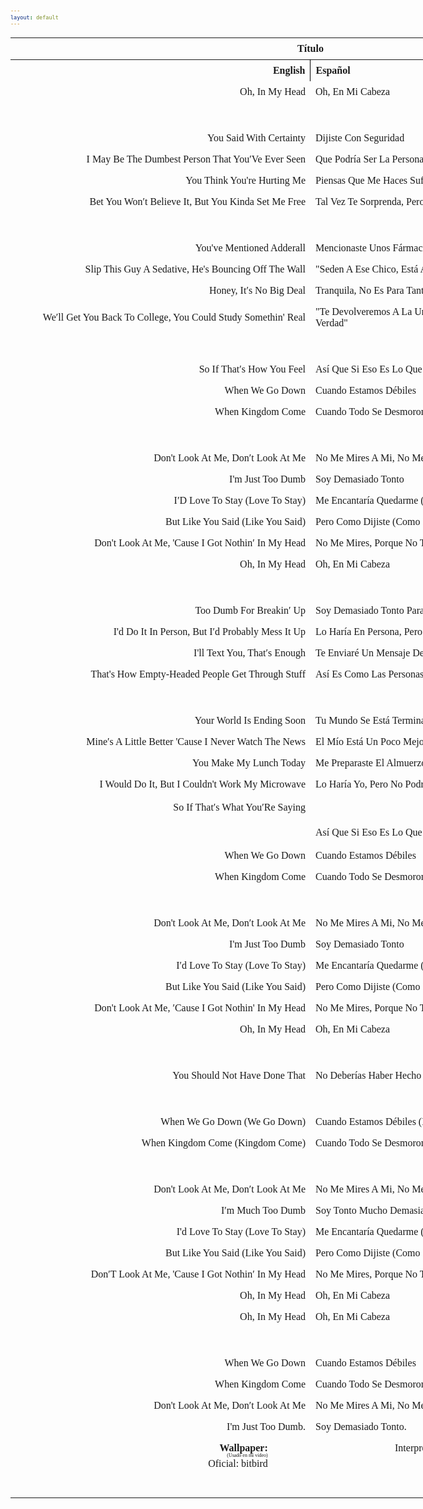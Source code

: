 ```yaml
---
layout: default
---
```


   <!-- VARIABLES -->
   <script>
      //
      //CANCION
      var cancion = "AJR - The Dumb Song";
      //
      //WALLPAPER
      var titulo = "Artstation";
      var texto = "huleeb";
      var wfuente = "https://www.artstation.com/artwork/ao0dwR";
      //
      //PISTAS
      var vocals = "";
      var instrumental = "";
      //
      //ARTISTA 1
      var artist = "AJR";
      var tidal = "https://tidal.com/browse/artist/5073699";
      var spotify = "https://open.spotify.com/artist/6s22t5Y3prQHyaHWUN1R1C?si=Jg1xmwAGTe-626dDc-TWYA";
      var instagram = "https://www.instagram.com/AJRBrothers/";
      var twitter = "https://twitter.com/AJRBrothers/";
      var soundcloud = "https://soundcloud.com/ajrbrothers";
      var website = "https://www.ajrbrothers.com/";
      var facebook = "https://www.facebook.com/AJRBrothers/";
      var youtube = "https://www.youtube.com/channel/UCQ5w3fSomzziZfO7neK7eAg";
      var discord = "";
      //
      //ARTISTA 2
      var artist2 = "a";
      var tidal2 = "https://i.imgur.com/jycGdTy.png";
      var spotify2 = "";
      var instagram2 = "";
      var twitter2 = "";
      var soundcloud2 = "";
      var website2 = "";
      var facebook2 = "";
      var youtube2 = "";
      var discord2 = "";
      //
      //ARTISTA 3
      var artist3 = "";
      var tidal3 = "";
      var spotify3 = "";
      var instagram3 = "";
      var twitter3 = "";
      var soundcloud3 = "";
      var website3 = "";
      var facebook3 = "";
      var youtube3 = "";
      var discord3 = "";
      //
   </script>
   <!-- ESTILOS -->
   <head>
      <style>
         body {
            font-family: "Times New Roman", Times, serif;
            font-size: 62.5%;
            width: 100%;
        }
        table {
            border-collapse: collapse;
            font-size: 1rem;
            width: 120ch;
        }
        th,td {
            padding: 8px;
        }
        tr td:first-child {
        text-align: right;
        }
        tr td:nth-child(2) {
        text-align: left;
        }
        .titulo {
            text-align: center;
        }
        .ingles {
            text-align: right;
            width: 50%;
        }
         .espanol {
         text-align: left;
         width: 50%;
         }
         .borde-derecho {
         border-right: 1px solid black;
         }
         .mitad-tamano {
         font-size: 50%;
         display: block;
         margin-top: -2px;
         margin-bottom: 0px;
         }
         .top-align {
         vertical-align: top;
         }
         .align-left{
            text-align: left;
         }
         .mid-align {
         vertical-align: middle;
         }
         .tab { 
            display:inline-block; 
            margin-left: 1.5rem; 
        }
      </style>
      <link rel="icon" type="image/x-icon" href="https://i.imgur.com/jycGdTy.png">
   </head>
   <!-- CUERPO CON LA TABLA -->
   <body>
      <table>
         <tr>
            <th colspan="4" class="titulo">Título</th>
         </tr>
         <tr>
            <th colspan="2" class="ingles borde-derecho">English</th>
            <th colspan="2" class="espanol">Español</th>
         </tr>
            <tr><td colspan="2">Oh, In My Head</td><td colspan="2">Oh, En Mi Cabeza</td></tr><tr><td colspan="2"></td><td colspan="2">ㅤ</td></tr><tr><td colspan="2">You Said With Certainty</td><td colspan="2">Dijiste Con Seguridad</td></tr><tr><td colspan="2">I May Be The Dumbest Person That You′Ve Ever Seen</td><td colspan="2">Que Podría Ser La Persona Más Tonta Que Hayas Visto</td></tr><tr><td colspan="2">You Think You're Hurting Me</td><td colspan="2">Piensas Que Me Haces Sufrir</td></tr><tr><td colspan="2">Bet You Won′t Believe It, But You Kinda Set Me Free</td><td colspan="2">Tal Vez Te Sorprenda, Pero Me Liberaste Un Poco</td></tr><tr><td colspan="2">ㅤ</td><td colspan="2">ㅤ</td></tr><tr><td colspan="2">You've Mentioned Adderall</td><td colspan="2">Mencionaste Unos Fármacos</td></tr><tr><td colspan="2">Slip This Guy A Sedative, He's Bouncing Off The Wall</td><td colspan="2">"Seden A Ese Chico, Está A Punto De Explotar De Tanta Energía"</td></tr><tr><td colspan="2">Honey, It′s No Big Deal</td><td colspan="2">Tranquila, No Es Para Tanto</td></tr><tr><td colspan="2">We′ll Get You Back To College, You Could Study Somethin' Real</td><td colspan="2">"Te Devolveremos A La Universidad, Así Podrás Estudiar Algo De Verdad"</td></tr><tr><td colspan="2">ㅤ</td><td colspan="2">ㅤ</td></tr><tr><td colspan="2">So If That′s How You Feel</td><td colspan="2">Así Que Si Eso Es Lo Que Piensas</td></tr><tr><td colspan="2">When We Go Down</td><td colspan="2">Cuando Estamos Débiles</td></tr><tr><td colspan="2">When Kingdom Come</td><td colspan="2">Cuando Todo Se Desmorona</td></tr><tr><td colspan="2">ㅤ</td><td colspan="2">ㅤ</td></tr><tr><td colspan="2">Don't Look At Me, Don′t Look At Me</td><td colspan="2">No Me Mires A Mi, No Me Mires A Mi</td></tr><tr><td colspan="2">I'm Just Too Dumb</td><td colspan="2">Soy Demasiado Tonto</td></tr><tr><td colspan="2">I′D Love To Stay (Love To Stay)</td><td colspan="2">Me Encantaría Quedarme (Me Encantaría Quedarme)</td></tr><tr><td colspan="2">But Like You Said (Like You Said)</td><td colspan="2">Pero Como Dijiste (Como Dijiste)</td></tr><tr><td colspan="2">Don't Look At Me, 'Cause I Got Nothin′ In My Head</td><td colspan="2">No Me Mires, Porque No Tengo Nada En Mi Cabeza</td></tr><tr><td colspan="2">Oh, In My Head</td><td colspan="2">Oh, En Mi Cabeza</td></tr><tr><td colspan="2">ㅤ</td><td colspan="2">ㅤ</td></tr><tr><td colspan="2">Too Dumb For Breakin′ Up</td><td colspan="2">Soy Demasiado Tonto Para Terminarte</td></tr><tr><td colspan="2">I'd Do It In Person, But I′d Probably Mess It Up</td><td colspan="2">Lo Haría En Persona, Pero Probablemente Lo Arruinaría</td></tr><tr><td colspan="2">I'll Text You, That′s Enough</td><td colspan="2">Te Enviaré Un Mensaje De Texto, Eso Es Suficiente</td></tr><tr><td colspan="2">That's How Empty-Headed People Get Through Stuff</td><td colspan="2">Así Es Como Las Personas Con Nada En La Cabeza Se Las Arreglan</td></tr><tr><td colspan="2">ㅤ</td><td colspan="2">ㅤ</td></tr><tr><td colspan="2">Your World Is Ending Soon</td><td colspan="2">Tu Mundo Se Está Terminando Pronto</td></tr><tr><td colspan="2">Mine′s A Little Better 'Cause I Never Watch The News</td><td colspan="2">El Mío Está Un Poco Mejor Porque Nunca Veo Las Noticias</td></tr><tr><td colspan="2">You Make My Lunch Today</td><td colspan="2">Me Preparaste El Almuerzo Hoy</td></tr><tr><td colspan="2">I Would Do It, But I Couldn't Work My Microwave</td><td colspan="2">Lo Haría Yo, Pero No Podría Hacer Funcionar Mi Microondas :D</td></tr><tr><td colspan="2">So If That′s What You′Re Saying</td><td colspan="2">ㅤ</td></tr><tr><td colspan="2">ㅤ</td><td colspan="2">Así Que Si Eso Es Lo Que Piensas</td></tr><tr><td colspan="2">When We Go Down</td><td colspan="2">Cuando Estamos Débiles</td></tr><tr><td colspan="2">When Kingdom Come</td><td colspan="2">Cuando Todo Se Desmorona</td></tr><tr><td colspan="2">ㅤ</td><td colspan="2">ㅤ</td></tr><tr><td colspan="2">Don't Look At Me, Don′t Look At Me</td><td colspan="2">No Me Mires A Mi, No Me Mires A Mi</td></tr><tr><td colspan="2">I'm Just Too Dumb</td><td colspan="2">Soy Demasiado Tonto</td></tr><tr><td colspan="2">I′d Love To Stay (Love To Stay)</td><td colspan="2">Me Encantaría Quedarme (Me Encantaría Quedarme)</td></tr><tr><td colspan="2">But Like You Said (Like You Said)</td><td colspan="2">Pero Como Dijiste (Como Dijiste)</td></tr><tr><td colspan="2">Don't Look At Me, ′Cause I Got Nothin' In My Head</td><td colspan="2">No Me Mires, Porque No Tengo Nada En Mi Cabeza</td></tr><tr><td colspan="2">Oh, In My Head</td><td colspan="2">Oh, En Mi Cabeza</td></tr><tr><td colspan="2">ㅤ</td><td colspan="2">ㅤ</td></tr><tr><td colspan="2">You Should Not Have Done That</td><td colspan="2">No Deberías Haber Hecho Eso :D</td></tr><tr><td colspan="2">ㅤ</td><td colspan="2">ㅤ</td></tr><tr><td colspan="2">When We Go Down (We Go Down)</td><td colspan="2">Cuando Estamos Débiles (Estamos Débiles)</td></tr><tr><td colspan="2">When Kingdom Come (Kingdom Come)</td><td colspan="2">Cuando Todo Se Desmorona (Se Desmorona)</td></tr><tr><td colspan="2">ㅤ</td><td colspan="2">ㅤ</td></tr><tr><td colspan="2">Don't Look At Me, Don′t Look At Me</td><td colspan="2">No Me Mires A Mi, No Me Mires A Mi</td></tr><tr><td colspan="2">I′m Much Too Dumb</td><td colspan="2">Soy Tonto Mucho Demasiado</td></tr><tr><td colspan="2">I'd Love To Stay (Love To Stay)</td><td colspan="2">Me Encantaría Quedarme (Me Encantaría Quedarme)</td></tr><tr><td colspan="2">But Like You Said (Like You Said)</td><td colspan="2">Pero Como Dijiste (Como Dijiste)</td></tr><tr><td colspan="2">Don′T Look At Me, 'Cause I Got Nothin′ In My Head</td><td colspan="2">No Me Mires, Porque No Tengo Nada En Mi Cabeza</td></tr><tr><td colspan="2">Oh, In My Head</td><td colspan="2">Oh, En Mi Cabeza</td></tr><tr><td colspan="2">Oh, In My Head</td><td colspan="2">Oh, En Mi Cabeza</td></tr><tr><td colspan="2">ㅤ</td><td colspan="2">ㅤ</td></tr><tr><td colspan="2">When We Go Down</td><td colspan="2">Cuando Estamos Débiles</td></tr><tr><td colspan="2">When Kingdom Come</td><td colspan="2">Cuando Todo Se Desmorona</td></tr><tr><td colspan="2">Don't Look At Me, Don′t Look At Me</td><td colspan="2">No Me Mires A Mi, No Me Mires A Mi</td></tr><tr><td colspan="2">I'm Just Too Dumb.</td><td colspan="2">Soy Demasiado Tonto.</td></tr>
         <tr>
            <td class="top-align align-left"><span id="spanWallpaper"><b>Wallpaper:</b><span class="mitad-tamano">(Usado en mi
               video)</span><span id="FuenteW1">Oficial: bitbird</span></span>
            </td>
            <td class="top-align" style="text-align: left;"><span id="UrlsArtista1"></span></td>
            <td class="top-align" style="text-align: right;">Interpretación por: <b>Argel H</b><br>Redes:<br><a
               href="https://linktr.ee/iamargelh">linktr.ee/iamargelh</a></td>
            <td class="mid-align align-left"><img src="https://i.imgur.com/RQLfOkU.gif" width="80ch"></td>
         </tr>
      </table>
      <!-- INFIERNO DE LOS SCIRPT -->
      <script>
         var tituloc = document.querySelector(".titulo");
         tituloc.textContent = cancion;
         tituloc.style.textAlign = "center";
         document.title = "(ArgelH-Subs) "+cancion;
         var fuenteW1 = document.getElementById("FuenteW1");
         fuenteW1.innerHTML = titulo + ": ";
         var enlace = document.createElement("a");
         if (wfuente) {
             enlace.href = wfuente;
             enlace.target="_blank";
         }
         enlace.textContent = texto;
         enlace.style.fontStyle = "italic";
         fuenteW1.appendChild(enlace);
         if (vocals || instrumental) {
             var spanWallpaper = document.getElementById("spanWallpaper");
             spanWallpaper.appendChild(document.createElement("br"));
             var audiosSpan = document.createElement("span");
             audiosSpan.innerHTML = "<strong>Audios:</strong>";
             spanWallpaper.parentNode.insertBefore(audiosSpan, spanWallpaper.nextSibling);
             var extractedText = document.createElement("span");
             extractedText.textContent = "(Extraídos de la canción)";
             extractedText.style.fontSize = "50%";
             extractedText.style.display = "block";
             extractedText.style.marginTop = "-2px";
             extractedText.style.marginBottom = "0px";
             audiosSpan.appendChild(extractedText);
             if (vocals) {
                 var vocalsLink = document.createElement("a");
                 vocalsLink.href = vocals;
                 vocalsLink.target="_blank";
                 vocalsLink.textContent = "Acapella";
                 audiosSpan.appendChild(vocalsLink);
                 audiosSpan.appendChild(document.createElement("br"));
             }
             if (instrumental) {
                 var instrumentalLink = document.createElement("a");
                 instrumentalLink.href = instrumental;
                 instrumentalLink.target="_blank";
                 instrumentalLink.textContent = "Instrumental";
                 audiosSpan.appendChild(instrumentalLink);
             }
         }
      </script>
      <script>
         var celdaUrlsArtista1 = document.getElementById("UrlsArtista1");
         var artistName = document.createElement("strong");
         artistName.textContent = artist + ":";
         celdaUrlsArtista1.appendChild(artistName);
         celdaUrlsArtista1.appendChild(document.createElement("br")); // AÑADE UN SALTO DE LINEA DESPUES DEL ARTISTA
         if (tidal) {
             var enlaceTidal = document.createElement("a");
             enlaceTidal.href = tidal;
             enlaceTidal.target="_blank";
             enlaceTidal.textContent = "Tidal";
             celdaUrlsArtista1.appendChild(enlaceTidal);
             celdaUrlsArtista1.appendChild(document.createElement("br"));
         }
         if (spotify) {
             var UrlsArtista1potify = document.createElement("a");
             UrlsArtista1potify.href = spotify;
             UrlsArtista1potify.target="_blank";
             UrlsArtista1potify.textContent = "Spotify";
             celdaUrlsArtista1.appendChild(UrlsArtista1potify);
             celdaUrlsArtista1.appendChild(document.createElement("br"));
         }
         if (soundcloud) {
             var UrlsArtista1oundCloud = document.createElement("a");
             UrlsArtista1oundCloud.href = soundcloud;
             UrlsArtista1oundCloud.textContent = "SoundCloud";
             celdaUrlsArtista1.appendChild(UrlsArtista1oundCloud);
             celdaUrlsArtista1.appendChild(document.createElement("br"));
         }
         if (youtube) {
             var enlaceYouTube = document.createElement("a");
             enlaceYouTube.href = youtube;
             enlaceYouTube.textContent = "YouTube";
             celdaUrlsArtista1.appendChild(enlaceYouTube);
             celdaUrlsArtista1.appendChild(document.createElement("br"));
         }
         if (website) {
             var enlaceWebsite = document.createElement("a");
             enlaceWebsite.href = website;
             enlaceWebsite.textContent = "Website";
             celdaUrlsArtista1.appendChild(enlaceWebsite);
             celdaUrlsArtista1.appendChild(document.createElement("br"));
         }
         if (discord) {
             var enlacediscord = document.createElement("a");
             enlacediscord.href = discord;
             enlacediscord.textContent = "Discord";
             celdaUrlsArtista1.appendChild(enlacediscord);
             celdaUrlsArtista1.appendChild(document.createElement("br"));
         }
         if (instagram) {
             var enlaceInstagram = document.createElement("a");
             enlaceInstagram.href = instagram;
             enlaceInstagram.textContent = "Instagram";
             celdaUrlsArtista1.appendChild(enlaceInstagram);
             celdaUrlsArtista1.appendChild(document.createElement("br"));
         }
         if (facebook) {
             var enlaceFacebook = document.createElement("a");
             enlaceFacebook.href = facebook;
             enlaceFacebook.textContent = "Facebook";
             celdaUrlsArtista1.appendChild(enlaceFacebook);
             celdaUrlsArtista1.appendChild(document.createElement("br"));
         }
         if (twitter) {
             var enlacetwitter = document.createElement("a");
             enlacetwitter.href = twitter;
             enlacetwitter.textContent = "Twitter";
             celdaUrlsArtista1.appendChild(enlacetwitter);
         }
      </script>
      <script>
         if (artist2) {
             var celdaUrlsArtista1 = document.getElementById("UrlsArtista1");
             celdaUrlsArtista1.appendChild(document.createElement("br"));
             celdaUrlsArtista1.appendChild(document.createElement("br"));
             var celdaUrlsArtista2 = document.createElement("span");
             celdaUrlsArtista2.id = "UrlsArtista2";
             celdaUrlsArtista1.parentNode.insertBefore(celdaUrlsArtista2, celdaUrlsArtista1.nextSibling);
             var artistName2 = document.createElement("strong");
             artistName2.textContent = artist2 + ":";
             celdaUrlsArtista2.appendChild(artistName2);
             celdaUrlsArtista2.appendChild(document.createElement("br"));
             if (tidal2) {
                 var enlaceTidal = document.createElement("a");
                 enlaceTidal.href = tidal2;
                 enlaceTidal.target="_blank";
                 enlaceTidal.textContent = "Tidal";
                 celdaUrlsArtista2.appendChild(enlaceTidal);
                 celdaUrlsArtista2.appendChild(document.createElement("br"));
             }
             if (spotify2) {
                 var UrlsArtista1potify = document.createElement("a");
                 UrlsArtista1potify.href = spotify2;
                 UrlsArtista1potify.target="_blank";
                 UrlsArtista1potify.textContent = "Spotify";
                 celdaUrlsArtista2.appendChild(UrlsArtista1potify);
                 celdaUrlsArtista2.appendChild(document.createElement("br"));
             }
             if (soundcloud2) {
                 var UrlsArtista1oundCloud = document.createElement("a");
                 UrlsArtista1oundCloud.href = soundcloud2;
                 UrlsArtista1oundCloud.textContent = "SoundCloud";
                 celdaUrlsArtista2.appendChild(UrlsArtista1oundCloud);
                 celdaUrlsArtista2.appendChild(document.createElement("br"));
             }
             if (youtube2) {
                 var enlaceYouTube = document.createElement("a");
                 enlaceYouTube.href = youtube2;
                 enlaceYouTube.textContent = "YouTube";
                 celdaUrlsArtista2.appendChild(enlaceYouTube);
                 celdaUrlsArtista2.appendChild(document.createElement("br"));
             }
             if (website2) {
                 var enlaceWebsite = document.createElement("a");
                 enlaceWebsite.href = website;
                 enlaceWebsite.textContent = "Website";
                 celdaUrlsArtista2.appendChild(enlaceWebsite);
                 celdaUrlsArtista2.appendChild(document.createElement("br"));
             }
             if (discord2) {
                 var enlacediscord = document.createElement("a");
                 enlacediscord.href = discord2;
                 enlacediscord.textContent = "Discord";
                 celdaUrlsArtista2.appendChild(enlacediscord);
                 celdaUrlsArtista2.appendChild(document.createElement("br"));
             }
             if (instagram) {
                 var enlaceInstagram = document.createElement("a");
                 enlaceInstagram.href = instagram;
                 enlaceInstagram.textContent = "Instagram";
                 celdaUrlsArtista2.appendChild(enlaceInstagram);
                 celdaUrlsArtista2.appendChild(document.createElement("br"));
             }
             if (facebook2) {
                 var enlaceFacebook = document.createElement("a");
                 enlaceFacebook.href = facebook2;
                 enlaceFacebook.textContent = "Facebook";
                 celdaUrlsArtista2.appendChild(enlaceFacebook);
                 celdaUrlsArtista2.appendChild(document.createElement("br"));
             }
             if (twitter2) {
                 var enlacetwitter = document.createElement("a");
                 enlacetwitter.href = twitter2;
                 enlacetwitter.textContent = "Twitter";
                 celdaUrlsArtista2.appendChild(enlacetwitter);
             }
         }
      </script>
      <script>
         if (artist3) {
             var celdaUrlsArtista2 = document.getElementById("UrlsArtista2");
             celdaUrlsArtista2.appendChild(document.createElement("br"));
             celdaUrlsArtista2.appendChild(document.createElement("br"));
             var celdaUrlsArtista3 = document.createElement("span");
             celdaUrlsArtista3.id = "UrlsArtista3";
             celdaUrlsArtista2.parentNode.insertBefore(celdaUrlsArtista3, celdaUrlsArtista2.nextSibling);
             var artistName3 = document.createElement("strong");
             artistName3.textContent = artist3 + ":";
             celdaUrlsArtista3.appendChild(artistName3);
             celdaUrlsArtista3.appendChild(document.createElement("br"));
             if (tidal3) {
                 var enlaceTidal = document.createElement("a");
                 enlaceTidal.href = tidal3;
                 enlaceTidal.target="_blank";
                 enlaceTidal.textContent = "Tidal";
                 celdaUrlsArtista3.appendChild(enlaceTidal);
                 celdaUrlsArtista3.appendChild(document.createElement("br"));
             }
             if (spotify3) {
                 var UrlsArtista1potify = document.createElement("a");
                 UrlsArtista1potify.href = spotify3;
                 UrlsArtista1potify.target="_blank";
                 UrlsArtista1potify.textContent = "Spotify";
                 celdaUrlsArtista3.appendChild(UrlsArtista1potify);
                 celdaUrlsArtista3.appendChild(document.createElement("br"));
             }
             if (soundcloud3) {
                 var UrlsArtista1oundCloud = document.createElement("a");
                 UrlsArtista1oundCloud.href = soundcloud;
                 UrlsArtista1oundCloud.textContent = "SoundCloud";
                 celdaUrlsArtista3.appendChild(UrlsArtista1oundCloud);
                 celdaUrlsArtista3.appendChild(document.createElement("br"));
             }
             if (youtube) {
                 var enlaceYouTube = document.createElement("a");
                 enlaceYouTube.href = youtube;
                 enlaceYouTube.textContent = "YouTube";
                 celdaUrlsArtista3.appendChild(enlaceYouTube);
                 celdaUrlsArtista3.appendChild(document.createElement("br"));
             }
             if (website3) {
                 var enlaceWebsite = document.createElement("a");
                 enlaceWebsite.href = website3;
                 enlaceWebsite.textContent = "Website";
                 celdaUrlsArtista3.appendChild(enlaceWebsite);
                 celdaUrlsArtista3.appendChild(document.createElement("br"));
             }
             if (discord3) {
                 var enlacediscord = document.createElement("a");
                 enlacediscord.href = discord3;
                 enlacediscord.textContent = "Discord";
                 celdaUrlsArtista3.appendChild(enlacediscord);
                 celdaUrlsArtista3.appendChild(document.createElement("br"));
             }
             if (instagram3) {
                 var enlaceInstagram = document.createElement("a");
                 enlaceInstagram.href = instagram3;
                 enlaceInstagram.textContent = "Instagram";
                 celdaUrlsArtista3.appendChild(enlaceInstagram);
                 celdaUrlsArtista3.appendChild(document.createElement("br"));
             }
             if (facebook3) {
                 var enlaceFacebook = document.createElement("a");
                 enlaceFacebook.href = facebook3;
                 enlaceFacebook.textContent = "Facebook";
                 celdaUrlsArtista3.appendChild(enlaceFacebook);
                 celdaUrlsArtista3.appendChild(document.createElement("br"));
             }
             if (twitter3) {
                 var enlacetwitter = document.createElement("a");
                 enlacetwitter.href = twitter3;
                 enlacetwitter.textContent = "Twitter";
                 celdaUrlsArtista3.appendChild(enlacetwitter);
             }
         }
      </script>